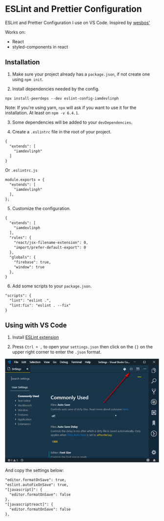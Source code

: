 # ESLint and Prettier Configuration

ESLint and Prettier Configuration I use on VS Code. Inspired by [wesbos'](https://github.com/wesbos/eslint-config-wesbos)

Works on:
- React
- styled-components in react

## Installation
1. Make sure your project already has a `package.json`, if not create one using `npm init`.

2. Install dependencies needed by the config.
```
npx install-peerdeps --dev eslint-config-iamdevlinph
```

Note: If you're using yarn, `npx` will ask if you want to use it for the installation. At least on `npm -v 6.4.1`.


3. Some dependencies will be added to your `devDependencies`.

4. Create a `.eslintrc` file in the root of your project.
```
{
  "extends": [
    "iamdevlinph"
  ]
}
```
Or `.eslintrc.js`
```
module.exports = {
  "extends": [
    "iamdevlinph"
  ],
};
```

5. Customize the configuration.
```
{
  "extends": [
    "iamdevlinph
  ],
  "rules": {
    "react/jsx-filename-extension": 0,
    "import/prefer-default-export": 0
  },
  "globals": {
    "firebase": true,
    "window": true
  },
}

```

6. Add some scripts to your `package.json`.
```
"scripts": {
  "lint": "eslint .",
  "lint:fix": "eslint . --fix"
}
```

## Using with VS Code
1. Install [ESLint extension](https://marketplace.visualstudio.com/items?itemName=dbaeumer.vscode-eslint)

2. Press `Ctrl + ,` to open your `settings.json` then click on the `{}` on the upper right corner to enter the `.json` format.

![settings.json](./settings-json.jpg)

And copy the settings below:
```
"editor.formatOnSave": true,
"eslint.autoFixOnSave": true,
"[javascript]": {
  "editor.formatOnSave": false
},
"[javascriptreact]": {
  "editor.formatOnSave": false
},
```
